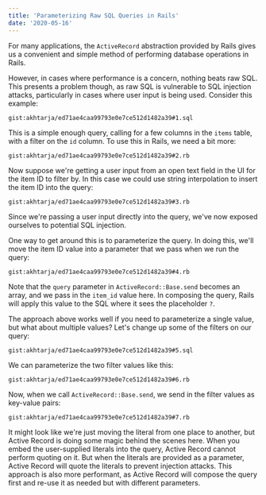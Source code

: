 ```yaml
---
title: 'Parameterizing Raw SQL Queries in Rails'
date: '2020-05-16'
---
```


For many applications, the `ActiveRecord` abstraction provided by Rails gives us a convenient and simple method of performing database operations in Rails.

However, in cases where performance is a concern, nothing beats raw SQL. This presents a problem though, as raw SQL is vulnerable to SQL injection attacks, particularly in cases where user input is being used. Consider this example:

`gist:akhtarja/ed71ae4caa99793e0e7ce512d1482a39#1.sql`

This is a simple enough query, calling for a few columns in the `items` table, with a filter on the `id` column. To use this in Rails, we need a bit more:

`gist:akhtarja/ed71ae4caa99793e0e7ce512d1482a39#2.rb`

Now suppose we're getting a user input from an open text field in the UI for the item ID to filter by. In this case we could use string interpolation to insert the item ID into the query:

`gist:akhtarja/ed71ae4caa99793e0e7ce512d1482a39#3.rb`

Since we're passing a user input directly into the query, we've now exposed ourselves to potential SQL injection.

One way to get around this is to parameterize the query. In doing this, we'll move the item ID value into a parameter that we pass when we run the query:

`gist:akhtarja/ed71ae4caa99793e0e7ce512d1482a39#4.rb`

Note that the `query` parameter in `ActiveRecord::Base.send` becomes an array, and we pass in the `item_id` value here. In composing the query, Rails will apply this value to the SQL where it sees the placeholder `?`.

The approach above works well if you need to parameterize a single value, but what about multiple values? Let's change up some of the filters on our query:

`gist:akhtarja/ed71ae4caa99793e0e7ce512d1482a39#5.sql`

We can parameterize the two filter values like this:

`gist:akhtarja/ed71ae4caa99793e0e7ce512d1482a39#6.rb`

Now, when we call `ActiveRecord::Base.send`, we send in the filter values as key-value pairs:

`gist:akhtarja/ed71ae4caa99793e0e7ce512d1482a39#7.rb`

It might look like we're just moving the literal from one place to another, but Active Record is doing some magic behind the scenes here. When you embed the user-supplied literals into the query, Active Record cannot perform quoting on it. But when the literals are provided as a parameter, Active Record will quote the literals to prevent injection attacks. This approach is also more performant, as Active Record will compose the query first and re-use it as needed but with different parameters.
